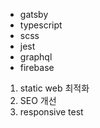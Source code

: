 - gatsby
- typescript
- scss
- jest
- graphql
- firebase

1. static web 최적화
2. SEO 개선
3. responsive test
